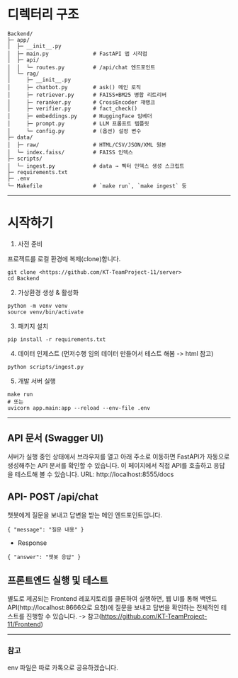 # 디렉터리 구조
```
Backend/
├─ app/
│  ├─ __init__.py
│  ├─ main.py              # FastAPI 앱 시작점
│  ├─ api/
│  │  └─ routes.py         # /api/chat 엔드포인트
│  └─ rag/
│     ├─ __init__.py
│     ├─ chatbot.py        # ask() 메인 로직
│     ├─ retriever.py      # FAISS+BM25 병합 리트리버
│     ├─ reranker.py       # CrossEncoder 재랭크
│     ├─ verifier.py       # fact_check()
│     ├─ embeddings.py     # HuggingFace 임베더
│     ├─ prompt.py         # LLM 프롬프트 템플릿
│     └─ config.py         # (옵션) 설정 변수
├─ data/
│  ├─ raw/                 # HTML/CSV/JSON/XML 원본
│  └─ index.faiss/         # FAISS 인덱스
├─ scripts/
│  └─ ingest.py            # data → 벡터 인덱스 생성 스크립트
├─ requirements.txt
├─ .env
└─ Makefile                # `make run`, `make ingest` 등
```

---

# 시작하기
1. 사전 준비

프로젝트를 로컬 환경에 복제(clone)합니다.
```
git clone <https://github.com/KT-TeamProject-11/server>
cd Backend
```
2. 가상환경 생성 & 활성화
```
python -m venv venv
source venv/bin/activate
```
3. 패키지 설치
```
pip install -r requirements.txt
```
4. 데이터 인제스트 (먼저수행 임의 데이터 만들어서 테스트 해봄 -> html 참고)
```
python scripts/ingest.py
```
5. 개발 서버 실행
```
make run
# 또는
uvicorn app.main:app --reload --env-file .env
```

---

## API 문서 (Swagger UI)
서버가 실행 중인 상태에서 브라우저를 열고 아래 주소로 이동하면 FastAPI가 자동으로 생성해주는 API 문서를 확인할 수 있습니다. 이 페이지에서 직접 API를 호출하고 응답을 테스트해 볼 수 있습니다.
URL: http://localhost:8555/docs

## API- POST /api/chat
챗봇에게 질문을 보내고 답변을 받는 메인 엔드포인트입니다.
```
{ "message": "질문 내용" }
```
- Response
```
{ "answer": "챗봇 응답" }
```

## 프론트엔드 실행 및 테스트
별도로 제공되는 Frontend 레포지토리를 클론하여 실행하면, 웹 UI를 통해 백엔드 API(http://localhost:8666으로 요청)에 질문을 보내고 답변을 확인하는 전체적인 테스트를 진행할 수 있습니다. -> 참고(https://github.com/KT-TeamProject-11/Frontend)



---
### 참고
env 파일은 따로 카톡으로 공유하겠습니다.
